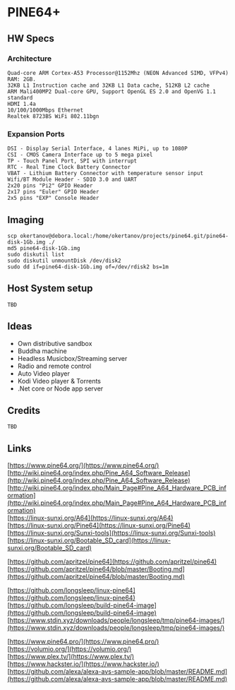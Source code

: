 PINE64+
=======

HW Specs
--------
### Architecture

    Quad-core ARM Cortex-A53 Processor@1152Mhz (NEON Advanced SIMD, VFPv4)
    RAM: 2GB.
    32KB L1 Instruction cache and 32KB L1 Data cache, 512KB L2 cache
    ARM Mali400MP2 Dual-core GPU, Support OpenGL ES 2.0 and OpenVG 1.1 standard
    HDMI 1.4a
    10/100/1000Mbps Ethernet
    Realtek 8723BS WiFi 802.11bgn

### Expansion Ports

    DSI - Display Serial Interface, 4 lanes MiPi, up to 1080P
    CSI - CMOS Camera Interface up to 5 mega pixel
    TP - Touch Panel Port, SPI with interrupt
    RTC - Real Time Clock Battery Connector
    VBAT - Lithium Battery Connector with temperature sensor input
    Wifi/BT Module Header - SDIO 3.0 and UART
    2x20 pins "Pi2" GPIO Header
    2x17 pins "Euler" GPIO Header
    2x5 pins "EXP" Console Header

Imaging
-------

    scp okertanov@debora.local:/home/okertanov/projects/pine64.git/pine64-disk-1Gb.img ./
    md5 pine64-disk-1Gb.img
    sudo diskutil list
    sudo diskutil unmountDisk /dev/disk2
    sudo dd if=pine64-disk-1Gb.img of=/dev/rdisk2 bs=1m

Host System setup
-----------------

    TBD

Ideas
-----
 - Own distributive sandbox
 - Buddha machine
 - Headless Musicbox/Streaming server
 - Radio and remote control
 - Auto Video player
 - Kodi Video player & Torrents
 - .Net core or Node app server

Credits
-------

    TBD

Links
-----
[https://www.pine64.org/](https://www.pine64.org/)  
[http://wiki.pine64.org/index.php/Pine_A64_Software_Release](http://wiki.pine64.org/index.php/Pine_A64_Software_Release)  
[http://wiki.pine64.org/index.php/Main_Page#Pine_A64_Hardware_PCB_information](http://wiki.pine64.org/index.php/Main_Page#Pine_A64_Hardware_PCB_information)  
[https://linux-sunxi.org/A64](https://linux-sunxi.org/A64)  
[https://linux-sunxi.org/Pine64](https://linux-sunxi.org/Pine64)  
[https://linux-sunxi.org/Sunxi-tools](https://linux-sunxi.org/Sunxi-tools)  
[https://linux-sunxi.org/Bootable_SD_card](https://linux-sunxi.org/Bootable_SD_card)  

[https://github.com/apritzel/pine64](https://github.com/apritzel/pine64)  
[https://github.com/apritzel/pine64/blob/master/Booting.md](https://github.com/apritzel/pine64/blob/master/Booting.md)  

[https://github.com/longsleep/linux-pine64](https://github.com/longsleep/linux-pine64)  
[https://github.com/longsleep/build-pine64-image](https://github.com/longsleep/build-pine64-image)  
[https://www.stdin.xyz/downloads/people/longsleep/tmp/pine64-images/](https://www.stdin.xyz/downloads/people/longsleep/tmp/pine64-images/)  

[https://www.pine64.pro/](https://www.pine64.pro/)  
[https://volumio.org/](https://volumio.org/)  
[https://www.plex.tv/](https://www.plex.tv/)  
[https://www.hackster.io/](https://www.hackster.io/)  
[https://github.com/alexa/alexa-avs-sample-app/blob/master/README.md](https://github.com/alexa/alexa-avs-sample-app/blob/master/README.md)  

